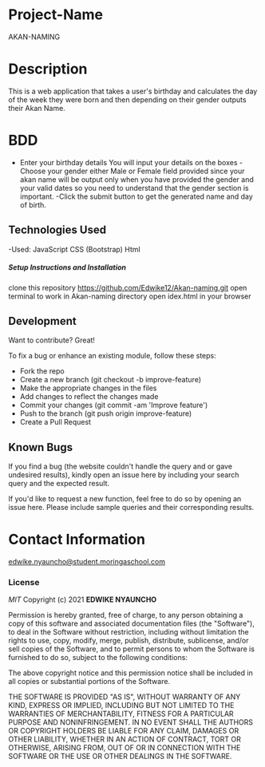 # Project-Name
AKAN-NAMING

# Description
This is a web application that takes a user's birthday and calculates the day of the week they were born and then depending on their gender outputs their Akan Name.


# BDD
- Enter your birthday details
You will input your details on the boxes
-Choose your gender either Male or Female field provided since your akan name will be output only when you have provided the gender and your valid dates so you need to understand that the gender section is important.
-Click the submit button to get the generated name and day of birth.

## Technologies Used

-Used:
 JavaScript
 CSS (Bootstrap)
 Html


##### Setup Instructions and Installation

clone this repository https://github.com/Edwike12/Akan-naming.git
open terminal to work in Akan-naming  directory
open idex.html in your browser


## Development

Want to contribute? Great!

To fix a bug or enhance an existing module, follow these steps:
- Fork the repo
- Create a new branch (git checkout -b improve-feature)
- Make the appropriate changes in the files
- Add changes to reflect the changes made
- Commit your changes (git commit -am 'Improve feature')
- Push to the branch (git push origin improve-feature)
- Create a Pull Request


## Known Bugs

If you find a bug (the website couldn't handle the query and or gave undesired results), kindly open an issue here by including your search query and the expected result.

If you'd like to request a new function, feel free to do so by opening an issue here. Please include sample queries and their corresponding results.


# Contact Information
edwike.nyauncho@student.moringaschool.com

### License

*MIT*
Copyright (c) 2021 **EDWIKE NYAUNCHO**

Permission is hereby granted, free of charge, to any person obtaining a copy of this software and associated documentation files (the "Software"), to deal in the Software without restriction, including without limitation the rights to use, copy, modify, merge, publish, distribute, sublicense, and/or sell copies of the Software, and to permit persons to whom the Software is furnished to do so, subject to the following conditions:

The above copyright notice and this permission notice shall be included in all copies or substantial portions of the Software.

THE SOFTWARE IS PROVIDED "AS IS", WITHOUT WARRANTY OF ANY KIND, EXPRESS OR IMPLIED, INCLUDING BUT NOT LIMITED TO THE WARRANTIES OF MERCHANTABILITY, FITNESS FOR A PARTICULAR PURPOSE AND NONINFRINGEMENT. IN NO EVENT SHALL THE AUTHORS OR COPYRIGHT HOLDERS BE LIABLE FOR ANY CLAIM, DAMAGES OR OTHER LIABILITY, WHETHER IN AN ACTION OF CONTRACT, TORT OR OTHERWISE, ARISING FROM, OUT OF OR IN CONNECTION WITH THE SOFTWARE OR THE USE OR OTHER DEALINGS IN THE SOFTWARE.